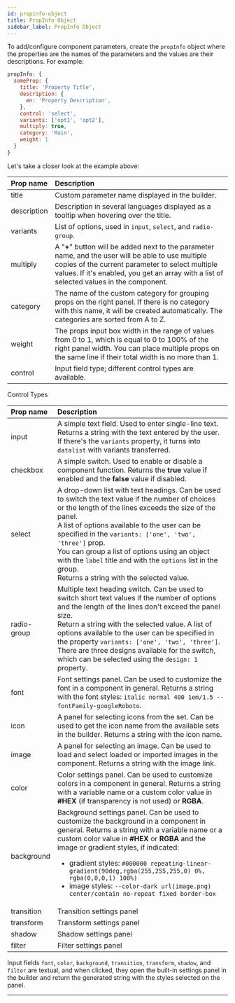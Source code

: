 ```yaml
---
id: propinfo-object
title: PropInfo Object
sidebar_label: PropInfo Object
---
```


To add/configure component parameters, create the `propInfo` object where the properties are the names of the parameters and the values are their descriptions. For example:

```js
propInfo: {
  someProp: {
    title: 'Property Title',
    description: {
      en: 'Property Description',
    },
    control: 'select',
    variants: ['opt1', 'opt2'],
    multiply: true,
    category: 'Main',
    weight: 1
  }
}
```

Let's take a closer look at the example above:

| Prop&nbsp;name | Description                                                                                                                                                                                                                                        |
| :------------- | :------------------------------------------------------------------------------------------------------------------------------------------------------------------------------------------------------------------------------------------------- |
| title          | Custom parameter name displayed in the builder.                                                                                                                                                                                                    |
| description    | Description in several languages displayed as a tooltip when hovering over the title.                                                                                                                                                              |
| variants       | List of options, used in `input`, `select`, and `radio-group`.                                                                                                                                                                                     |
| multiply       | A "**+**" button will be added next to the parameter name, and the user will be able to use multiple copies of the current parameter to select multiple values. If it's enabled, you get an array with a list of selected values in the component. |
| category       | The name of the custom category for grouping props on the right panel. If there is no category with this name, it will be created automatically. The categories are sorted from A to Z.                                                            |
| weight         | The props input box width in the range of values from 0 to 1, which is equal to 0 to 100% of the right panel width. You can place multiple props on the same line if their total width is no more than 1.                                          |
| control        | Input field type; different control types are available.                                                                                                                                                                                           |

Control Types

| Prop&nbsp;name | Description                                                                                                                                                                                                                                                                                                                                                                                                                                                |
| :------------- | :--------------------------------------------------------------------------------------------------------------------------------------------------------------------------------------------------------------------------------------------------------------------------------------------------------------------------------------------------------------------------------------------------------------------------------------------------------- |
| input          | A simple text field. Used to enter single-line text. Returns a string with the text entered by the user.<br/>If there's the `variants` property, it turns into `datalist` with variants transferred.                                                                                                                                                                                                                                                       |
| checkbox       | A simple switch. Used to enable or disable a component function. Returns the **true** value if enabled and the **false** value if disabled.                                                                                                                                                                                                                                                                                                                |
| select         | A drop-down list with text headings. Can be used to switch the text value if the number of choices or the length of the lines exceeds the size of the panel.<br/>A list of options available to the user can be specified in the `variants: ['one', 'two', 'three']` prop.<br/>You can group a list of options using an object with the `label` title and with the `options` list in the group.<br/>Returns a string with the selected value.              |
| radio-group    | Multiple text heading switch. Can be used to switch short text values if the number of options and the length of the lines don't exceed the panel size.<br/>Return a string with the selected value. A list of options available to the user can be specified in the property `variants: ['one', 'two', 'three']`.<br/> There are three designs available for the switch, which can be selected using the `design: 1` property.                            |
| font           | Font settings panel. Can be used to customize the font in a component in general. Returns a string with the font styles: `italic normal 400 1em/1.5 --fontFamily-googleRoboto`.                                                                                                                                                                                                                                                                            |
| icon           | A panel for selecting icons from the set. Can be used to get the icon name from the available sets in the builder. Returns a string with the icon name.                                                                                                                                                                                                                                                                                                    |
| image          | A panel for selecting an image. Can be used to load and select loaded or imported images in the component. Returns a string with the image link.                                                                                                                                                                                                                                                                                                           |
| color          | Color settings panel. Can be used to customize colors in a component in general. Returns a string with a variable name or a custom color value in **#HEX** (if transparency is not used) or **RGBA**.                                                                                                                                                                                                                                                      |
| background     | Background settings panel. Can be used to customize the background in a component in general. Returns a string with a variable name or a custom color value in **#HEX** or **RGBA** and the image or gradient styles, if indicated: <ul><li>gradient styles: `#000000 repeating-linear-gradient(90deg,rgba(255,255,255,0) 0%, rgba(0,0,0,1) 100%)`</li><li>image styles: `--color-dark url(image.png) center/contain no-repeat fixed border-box`</li></ul> |
| transition     | Transition settings panel                                                                                                                                                                                                                                                                                                                                                                                                                                  |
| transform      | Transform settings panel                                                                                                                                                                                                                                                                                                                                                                                                                                   |
| shadow         | Shadow settings panel                                                                                                                                                                                                                                                                                                                                                                                                                                      |
| filter         | Filter settings panel                                                                                                                                                                                                                                                                                                                                                                                                                                      |

Input fields `font`, `color`, `background`, `transition`, `transform`, `shadow`, and `filter` are textual, and when clicked, they open the built-in settings panel in the builder and return the generated string with the styles selected on the panel.

---
